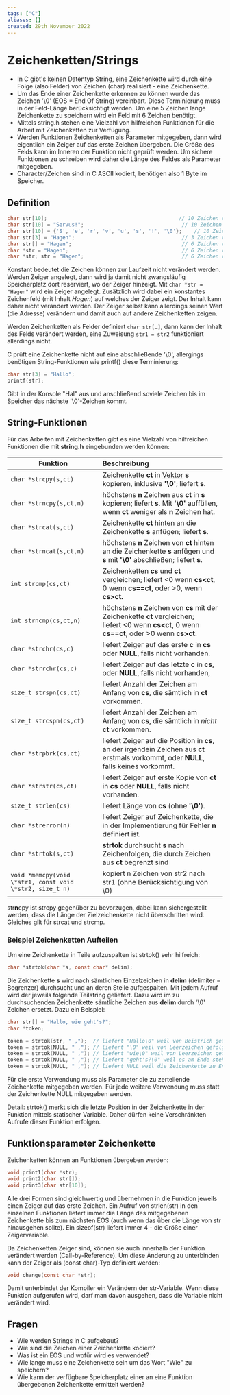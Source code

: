 ```yaml
---
tags: ["C"]
aliases: []
created: 29th November 2022
---
```


# Zeichenketten/Strings

- In C gibt's keinen Datentyp String, eine Zeichenkette wird durch eine Folge (also Felder) von Zeichen (char) realisiert - eine Zeichenkette.
- Um das Ende einer Zeichenkette erkennen zu können wurde das Zeichen '\0' (EOS = End Of String) vereinbart. Diese Terminierung muss in der Feld-Länge berücksichtigt werden. Um eine 5 Zeichen lange Zeichenkette zu speichern wird ein Feld mit 6 Zeichen benötigt.
- Mittels string.h stehen eine Vielzahl von hilfreichen Funktionen für die Arbeit mit Zeichenketten zur Verfügung.
- Werden Funktionen Zeichenketten als Parameter mitgegeben, dann wird eigentlich ein Zeiger auf das erste Zeichen übergeben. Die Größe des Felds kann im Inneren der Funktion nicht geprüft werden. Um sichere Funktionen zu schreiben wird daher die Länge des Feldes als Parameter mitgegeben.
- Character/Zeichen sind in C ASCII kodiert, benötigen also 1 Byte im Speicher.

## Definition

```c
char str[10];											// 10 Zeichen reserviert, Inhalt undefiniert
char str[10] = "Servus!";								 // 10 Zeichen reserviert, initialisiert
char str[10] = {'S', 'e', 'r', 'v', 'u', 's', '!', '\0'};	 // 10 Zeichen reserviert, initialisiert
char str[3] = "Hagen";									 // 3 Zeichen reserviert, initialisiert mit "Hag", kein '\0'!
char str[] = "Hagen";									 // 6 Zeichen reserviert, initialisiert
char *str = "Hagen";									 // 6 Zeichen reserviert, initialisiert und konstant
char *str; str = "Hagen";								 // 6 Zeichen reserviert, initialisiert und konstant
```

Konstant bedeutet die Zeichen können zur Laufzeit nicht verändert werden. Werden Zeiger angelegt, dann wird ja damit nicht zwangsläufig Speicherplatz dort reserviert, wo der Zeiger hinzeigt. Mit `char *str = "Hagen"` wird ein Zeiger angelegt. Zusätzlich wird dabei ein konstantes Zeichenfeld (mit Inhalt *Hagen*) auf welches der Zeiger zeigt. Der Inhalt kann daher nicht verändert werden. Der Zeiger selbst kann allerdings seinen Wert (die Adresse) verändern und damit auch auf andere Zeichenketten zeigen.

Werden Zeichenketten als Felder definiert `char str[…]`, dann kann der Inhalt des Felds verändert werden, eine Zuweisung `str1 = str2` funktioniert allerdings nicht.

C prüft eine Zeichenkette nicht auf eine abschließende '\0', allergings benötigen String-Funktionen wie printf() diese Terminierung:

```c
char str[3] = "Hallo";
printf(str);
```

Gibt in der Konsole "Hal" aus und anschließend soviele Zeichen bis im Speicher das nächste '\0'-Zeichen kommt.

## String-Funktionen

Für das Arbeiten mit Zeichenketten gibt es eine Vielzahl von hilfreichen Funktionen die mit **string.h** eingebunden werden können:

| Funktion                                                 | Beschreibung                                                                                                                                        |
| -------------------------------------------------------- |:--------------------------------------------------------------------------------------------------------------------------------------------------- |
| `char *strcpy(s,ct)`                                     | Zeichenkette **ct** in [Vektor](Vektor.md) **s** kopieren, inklusive **'\0'**; liefert **s.**                                                                    |
| `char *strncpy(s,ct,n)`                                  | höchstens **n** Zeichen aus **ct** in **s** kopieren; liefert **s**. Mit **'\0'** auffüllen, wenn **ct** weniger als **n** Zeichen hat.             |
| `char *strcat(s,ct)`                                     | Zeichenkette **ct** hinten an die Zeichenkette **s** anfügen; liefert **s**.                                                                        |
| `char *strncat(s,ct,n)`                                  | höchstens **n** Zeichen von **ct** hinten an die Zeichenkette **s** anfügen und **s** mit **'\0'** abschließen; liefert **s**.                      |
| `int strcmp(cs,ct)`                                      | Zeichenketten **cs** und **ct** vergleichen; liefert \<0 wenn **cs\<ct**, 0 wenn **cs\==ct**, oder >0, wenn **cs>ct.**                               |
| `int strncmp(cs,ct,n)`                                   | höchstens **n** Zeichen von **cs** mit der Zeichenkette **ct** vergleichen; <br> liefert \<0 wenn **cs\<ct**, 0 wenn **cs\==ct**, oder >0 wenn **cs>ct**. |
| `char *strchr(cs,c)`                                     | liefert Zeiger auf das erste **c** in **cs** oder **NULL**, falls nicht vorhanden.                                                                  |
| `char *strrchr(cs,c)`                                    | liefert Zeiger auf das letzte **c** in **cs**, oder **NULL**, falls nicht vorhanden,                                                                |
| `size_t strspn(cs,ct)`                                   | liefert Anzahl der Zeichen am Anfang von **cs**, die sämtlich in **ct** vorkommen.                                                                  |
| `size_t strcspn(cs,ct)`                                  | liefert Anzahl der Zeichen am Anfang von **cs**, die sämtlich in *nicht* **ct** vorkommen.                                                          |
| `char *strpbrk(cs,ct)`                                   | liefert Zeiger auf die Position in **cs**, an der irgendein Zeichen aus **ct** <br> erstmals vorkommt, oder **NULL**, falls keines vorkommt.             |
| `char *strstr(cs,ct)`                                    | liefert Zeiger auf erste Kopie von **ct** in **cs** oder **NULL**, falls nicht vorhanden.                                                           |
| `size_t strlen(cs)`                                      | liefert Länge von **cs** (ohne **'\0'**).                                                                                                           |
| `char *strerror(n)`                                      | liefert Zeiger auf Zeichenkette, die in der Implementierung für Fehler **n** definiert ist.                                                         |
| `char *strtok(s,ct)`                                     | **strtok** durchsucht **s** nach Zeichenfolgen, die durch Zeichen aus **ct** begrenzt sind                                                          |
| `void *memcpy(void \*str1, const void \*str2, size_t n)` | kopiert n Zeichen von str2 nach str1 (ohne Berücksichtigung von \0)                                                                                 |

str**n**cpy ist strcpy gegenüber zu bevorzugen, dabei kann sichergestellt werden, dass die Länge der Zielzeichenkette nicht überschritten wird. Gleiches gilt für strcat und strcmp.

### Beispiel Zeichenketten Aufteilen

Um eine Zeichenkette in Teile aufzuspalten ist strtok() sehr hilfreich:

```c
char *strtok(char *s, const char* delim);
```

Die Zeichenkette **s** wird nach sämtlichen Einzelzeichen in **delim** (delimiter = Begrenzer) durchsucht und an deren Stelle aufgespalten. Mit jedem Aufruf wird der jeweils folgende Teilstring geliefert. Dazu wird im zu durchsuchenden Zeichenkette sämtliche Zeichen aus **delim** durch '\0' Zeichen ersetzt. Dazu ein Beispiel:

```c
char str[] = "Hallo, wie geht's?";
char *token;

token = strtok(str, " ,");	// liefert "Hallo\0" weil von Beistrich gefolgt.
token = strtok(NULL, " ,");	// liefert "\0" weil von Leerzeichen gefolgt.
token = strtok(NULL, " ,");	// liefert "wie\0" weil von Leerzeichen gefolgt.
token = strtok(NULL, " ,");	// liefert "geht's?\0" weil es am Ende steht.
token = strtok(NULL, " ,");	// liefert NULL weil die Zeichenkette zu Ende ist.
```

Für die erste Verwendung muss als Parameter die zu zerteilende Zeichenkette mitgegeben werden. Für jede weitere Verwendung muss statt der Zeichenkette NULL mitgegeben werden.

Detail: strtok() merkt sich die letzte Position in der Zeichenkette in der Funktion mittels statischer Variable. Daher dürfen keine Verschränkten Aufrufe dieser Funktion erfolgen.

## Funktionsparameter Zeichenkette

Zeichenketten können an Funktionen übergeben werden:

```c
void print1(char *str);
void print2(char str[]);
void print3(char str[10]);
```

Alle drei Formen sind gleichwertig und übernehmen in die Funktion jeweils einen Zeiger auf das erste Zeichen. Ein Aufruf von strlen(str) in den einzelnen Funktionen liefert immer die Länge des mitgegebenen Zeichenkette bis zum nächsten EOS (auch wenn das über die Länge von str hinausgehen sollte). Ein sizeof(str) liefert immer 4 - die Größe einer Zeigervariable.

Da Zeichenketten Zeiger sind, können sie auch innerhalb der Funktion verändert werden (Call-by-Reference). Um diese Änderung zu unterbinden kann der Zeiger als (const char)-Typ definiert werden:

```c
void change(const char *str);
```

Damit unterbindet der Kompiler ein Verändern der str-Variable. Wenn diese Funktion aufgerufen wird, darf man davon ausgehen, dass die Variable nicht verändert wird.

## Fragen

- Wie werden Strings in C aufgebaut?
- Wie sind die Zeichen einer Zeichenkette kodiert?
- Was ist ein EOS und wofür wird es verwendet?
- Wie lange muss eine Zeichenkette sein um das Wort "Wie" zu speichern?
- Wie kann der verfügbare Speicherplatz einer an eine Funktion übergebenen Zeichenkette ermittelt werden? 
